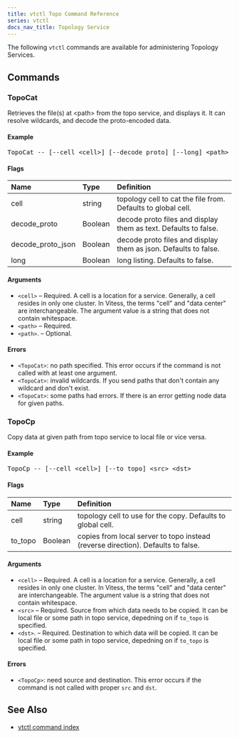 ```yaml
---
title: vtctl Topo Command Reference
series: vtctl
docs_nav_title: Topology Service
---
```


The following `vtctl` commands are available for administering Topology Services.

## Commands

### TopoCat

Retrieves the file(s) at &lt;path&gt; from the topo service, and displays it. It can resolve wildcards, and decode the proto-encoded data.

#### Example

<pre class="command-example">TopoCat -- [--cell &lt;cell&gt;] [--decode_proto] [--long] &lt;path&gt; [&lt;path&gt;...]</pre>

#### Flags

| Name | Type | Definition                                                      |
| :-------- | :--------- |:----------------------------------------------------------------|
| cell | string | topology cell to cat the file from. Defaults to global cell.    |
| decode_proto | Boolean | decode proto files and display them as text. Defaults to false. |
| decode_proto_json | Boolean | decode proto files and display them as json. Defaults to false. |
| long | Boolean | long listing. Defaults to false.                                |

#### Arguments

* <code>&lt;cell&gt;</code> &ndash; Required. A cell is a location for a service. Generally, a cell resides in only one cluster. In Vitess, the terms "cell" and "data center" are interchangeable. The argument value is a string that does not contain whitespace.
* <code>&lt;path&gt;</code> &ndash; Required.
* <code>&lt;path&gt;</code>. &ndash; Optional.

#### Errors

* <code>&lt;TopoCat&gt;</code>: no path specified. This error occurs if the command is not called with at least one argument.
* <code>&lt;TopoCat&gt;</code>: invalid wildcards. If you send paths that don't contain any wildcard and don't exist.
* <code>&lt;TopoCat&gt;</code>: some paths had errors. If there is an error getting node data for given paths.

### TopoCp

Copy data at given path from topo service to local file or vice versa.

#### Example

<pre class="command-example">TopoCp -- [--cell &lt;cell&gt;] [--to_topo] &lt;src&gt; &lt;dst&gt; </pre>

#### Flags

| Name | Type | Definition                                      |
| :-------- | :--------- |:------------------------------------------------|
| cell | string | topology cell to use for the copy. Defaults to global cell. |
| to_topo | Boolean | copies from local server to topo instead (reverse direction). Defaults to false. |

#### Arguments

* <code>&lt;cell&gt;</code> &ndash; Required. A cell is a location for a service. Generally, a cell resides in only one cluster. In Vitess, the terms "cell" and "data center" are interchangeable. The argument value is a string that does not contain whitespace.
* <code>&lt;src&gt;</code> &ndash; Required. Source from which data needs to be copied. It can be local file or some path in topo service, depedning on if `to_topo` is specified.
* <code>&lt;dst&gt;</code>. &ndash; Required. Destination to which data will be copied. It can be local file or some path in topo service, depedning on if `to_topo` is specified.

#### Errors

* <code>&lt;TopoCp&gt;</code>: need source and destination. This error occurs if the command is not called with proper `src` and `dst`.

## See Also

* [vtctl command index](../../vtctl)
